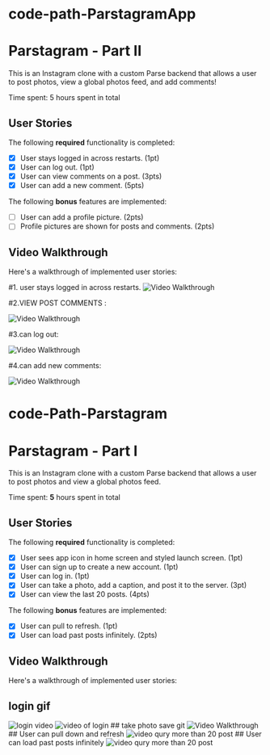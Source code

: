 # code-path-ParstagramApp

# Parstagram - Part II

This is an Instagram clone with a custom Parse backend that allows a user to post photos, view a global photos feed, and add comments!

Time spent: 5 hours spent in total

## User Stories

The following **required** functionality is completed:

- [x] User stays logged in across restarts. (1pt)
- [x] User can log out. (1pt)
- [x] User can view comments on a post. (3pts)
- [x] User can add a new comment. (5pts)

The following **bonus** features are implemented:

- [ ] User can add a profile picture. (2pts)
- [ ] Profile pictures are shown for posts and comments. (2pts)

## Video Walkthrough

Here's a walkthrough of implemented user stories:


#1. user stays logged in across restarts.
<img src='https://media.giphy.com/media/yf9MieWSiEuIU2SV8e/giphy.gif' title='Video Walkthrough' width='' alt='Video Walkthrough' />

#2.VIEW POST COMMENTS :

<img src='https://media.giphy.com/media/HrkE4jZvgZtlfsrpUU/giphy.gif' title='Video View Posts' width='' alt='Video Walkthrough' />

#3.can log out:

<img src='https://media.giphy.com/media/w9Tnfg2IdXgfHDJ0lw/giphy.gif' title='Video Log out' width='' alt='Video Walkthrough' />


#4.can add new comments:

<img src='https://media.giphy.com/media/2F4jSOPQWggmyAPqEa/giphy.gif' title='Video Add New Comments' width='' alt='Video Walkthrough' />



# code-Path-Parstagram
# Parstagram - Part I

This is an Instagram clone with a custom Parse backend that allows a user to post photos and view a global photos feed.

Time spent: **5** hours spent in total

## User Stories

The following **required** functionality is completed:

- [x] User sees app icon in home screen and styled launch screen. (1pt)
- [x] User can sign up to create a new account. (1pt)
- [x] User can log in. (1pt)
- [x] User can take a photo, add a caption, and post it to the server. (3pt)
- [x] User can view the last 20 posts. (4pts)

The following **bonus** features are implemented:

- [x] User can pull to refresh. (1pt)
- [x] User can load past posts infinitely. (2pts)

## Video Walkthrough

Here's a walkthrough of implemented user stories:
## login gif 
<img src="https://media.giphy.com/media/OErS74o0I2Ri7OPxGM/giphy.gif" alt = "login video">
<img src="https://media.giphy.com/media/yOHBtg0nI8PrcUXLyp/giphy.gif" alt="video of login">
## take photo save git

<img src="https://media.giphy.com/media/HrEs9YX7sFDI0OQ72G/giphy.gif" title='Video Walkthrough' width='' alt='Video Walkthrough' />
##  User can pull down and refresh

<img src="https://media.giphy.com/media/dYzpU58p1LV5BMysVm/giphy.gif" alt="video qury more than 20 post">
## User can load past posts infinitely
<img src="https://media.giphy.com/media/A3XzacASvwhsdan1Hn/giphy.gif" alt="video qury more than 20 post">
